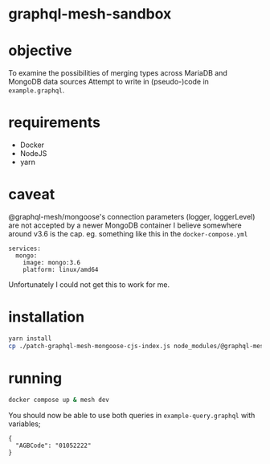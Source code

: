 # graphql-mesh-sandbox

# objective
To examine the possibilities of merging types across MariaDB and MongoDB data sources
Attempt to write in (pseudo-)code in `example.graphql`. 

# requirements
- Docker
- NodeJS
- yarn

# caveat
@graphql-mesh/mongoose's connection parameters (logger, loggerLevel) are not accepted by a newer MongoDB container
I believe somewhere around v3.6 is the cap.
eg. something like this in the `docker-compose.yml`

```
services:
  mongo:
    image: mongo:3.6
    platform: linux/amd64
```

Unfortunately I could not get this to work for me.


# installation
```bash
yarn install
cp ./patch-graphql-mesh-mongoose-cjs-index.js node_modules/@graphql-mesh/mongoose/cjs/index.js
```

# running
```bash
docker compose up & mesh dev
```

You should now be able to use both queries in `example-query.graphql` with variables;
```
{
  "AGBCode": "01052222"
}
```

